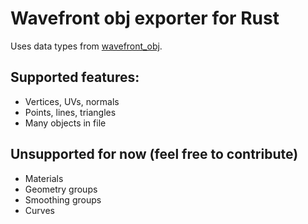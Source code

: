 # Wavefront obj exporter for Rust

Uses data types from [wavefront_obj](https://github.com/PistonDevelopers/wavefront_obj).

## Supported features:
- Vertices, UVs, normals
- Points, lines, triangles
- Many objects in file

## Unsupported for now (feel free to contribute)
- Materials
- Geometry groups
- Smoothing groups
- Curves

